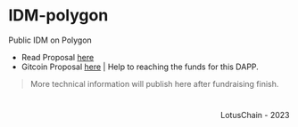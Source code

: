 # IDM-polygon
Public IDM on Polygon

- Read Proposal [here](https://github.com/blue-lotus-lab/IDM-polygon/blob/main/PROPOSAL.md)
- Gitcoin Proposal [here](https://builder.gitcoin.co/#/chains/137/registry/0x5C5E2D94b107C7691B08E43169fDe76EAAB6D48b/projects/116) | Help to reaching the funds for this DAPP.

> More technical information will publish here after fundraising finish.

#

<div align="right">
  LotusChain - 2023
</div>

